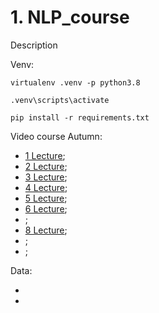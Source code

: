 # 1. NLP_course
Description

Venv:
```bush
virtualenv .venv -p python3.8

.venv\scripts\activate

pip install -r requirements.txt
```

Video course Autumn:
- [1 Lecture](https://ods.ai/tracks/nlp-course-autumn-23/blocks/d43f510d-dda4-45fc-9460-28c23f0790f6);
- [2 Lecture](https://ods.ai/tracks/nlp-course-autumn-23/blocks/9e3cb83a-eac5-4da1-aa72-dbc3dfd78e9d);
- [3 Lecture](https://ods.ai/tracks/nlp-course-autumn-23/blocks/7b6bbe9b-3fdb-44ba-bca7-910f005e5a5a);
- [4 Lecture](https://ods.ai/tracks/nlp-course-autumn-23/blocks/51ea81de-102e-4288-ad08-8fca75b875d3);
- [5 Lecture](https://ods.ai/tracks/nlp-course-autumn-23/blocks/d6ed57bb-a97f-4c6b-a55d-64aea4b54d0a);
- [6 Lecture](https://ods.ai/tracks/nlp-course-autumn-23/blocks/f9d494e9-1ec4-4d35-897c-2142f36a7454);
- []();
- [8 Lecture](https://www.youtube.com/watch?v=B17UT63YWZc&t=3s);
- []();
- []();

Data:
* []()
* []()
